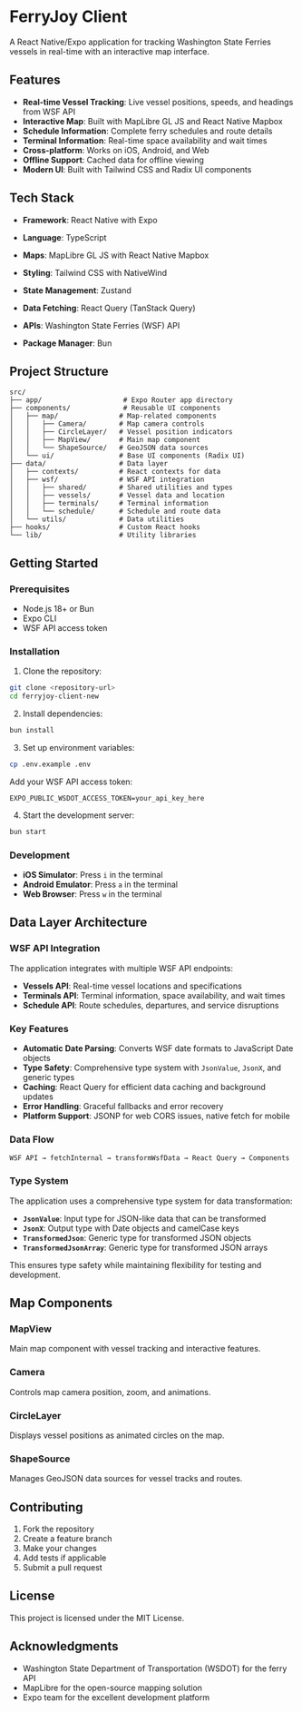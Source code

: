 # FerryJoy Client

A React Native/Expo application for tracking Washington State Ferries vessels in real-time with an interactive map interface.

## Features

- **Real-time Vessel Tracking**: Live vessel positions, speeds, and headings from WSF API
- **Interactive Map**: Built with MapLibre GL JS and React Native Mapbox
- **Schedule Information**: Complete ferry schedules and route details
- **Terminal Information**: Real-time space availability and wait times
- **Cross-platform**: Works on iOS, Android, and Web
- **Offline Support**: Cached data for offline viewing
- **Modern UI**: Built with Tailwind CSS and Radix UI components

## Tech Stack

- **Framework**: React Native with Expo
- **Language**: TypeScript
- **Maps**: MapLibre GL JS with React Native Mapbox
- **Styling**: Tailwind CSS with NativeWind
- **State Management**: Zustand
- **Data Fetching**: React Query (TanStack Query)

- **APIs**: Washington State Ferries (WSF) API
- **Package Manager**: Bun

## Project Structure

```
src/
├── app/                    # Expo Router app directory
├── components/             # Reusable UI components
│   ├── map/               # Map-related components
│   │   ├── Camera/        # Map camera controls
│   │   ├── CircleLayer/   # Vessel position indicators
│   │   ├── MapView/       # Main map component
│   │   └── ShapeSource/   # GeoJSON data sources
│   └── ui/                # Base UI components (Radix UI)
├── data/                  # Data layer
│   ├── contexts/          # React contexts for data
│   ├── wsf/               # WSF API integration
│   │   ├── shared/        # Shared utilities and types
│   │   ├── vessels/       # Vessel data and location
│   │   ├── terminals/     # Terminal information
│   │   └── schedule/      # Schedule and route data
│   └── utils/             # Data utilities
├── hooks/                 # Custom React hooks
└── lib/                   # Utility libraries
```

## Getting Started

### Prerequisites

- Node.js 18+ or Bun
- Expo CLI
- WSF API access token

### Installation

1. Clone the repository:
```bash
git clone <repository-url>
cd ferryjoy-client-new
```

2. Install dependencies:
```bash
bun install
```

3. Set up environment variables:
```bash
cp .env.example .env
```

Add your WSF API access token:
```env
EXPO_PUBLIC_WSDOT_ACCESS_TOKEN=your_api_key_here
```

4. Start the development server:
```bash
bun start
```

### Development

- **iOS Simulator**: Press `i` in the terminal
- **Android Emulator**: Press `a` in the terminal
- **Web Browser**: Press `w` in the terminal

## Data Layer Architecture

### WSF API Integration

The application integrates with multiple WSF API endpoints:

- **Vessels API**: Real-time vessel locations and specifications
- **Terminals API**: Terminal information, space availability, and wait times
- **Schedule API**: Route schedules, departures, and service disruptions

### Key Features

- **Automatic Date Parsing**: Converts WSF date formats to JavaScript Date objects
- **Type Safety**: Comprehensive type system with `JsonValue`, `JsonX`, and generic types
- **Caching**: React Query for efficient data caching and background updates
- **Error Handling**: Graceful fallbacks and error recovery
- **Platform Support**: JSONP for web CORS issues, native fetch for mobile

### Data Flow

```
WSF API → fetchInternal → transformWsfData → React Query → Components
```

### Type System

The application uses a comprehensive type system for data transformation:

- **`JsonValue`**: Input type for JSON-like data that can be transformed
- **`JsonX`**: Output type with Date objects and camelCase keys
- **`TransformedJson`**: Generic type for transformed JSON objects
- **`TransformedJsonArray`**: Generic type for transformed JSON arrays

This ensures type safety while maintaining flexibility for testing and development.

## Map Components

### MapView
Main map component with vessel tracking and interactive features.

### Camera
Controls map camera position, zoom, and animations.

### CircleLayer
Displays vessel positions as animated circles on the map.

### ShapeSource
Manages GeoJSON data sources for vessel tracks and routes.

## Contributing

1. Fork the repository
2. Create a feature branch
3. Make your changes
4. Add tests if applicable
5. Submit a pull request

## License

This project is licensed under the MIT License.

## Acknowledgments

- Washington State Department of Transportation (WSDOT) for the ferry API
- MapLibre for the open-source mapping solution
- Expo team for the excellent development platform
